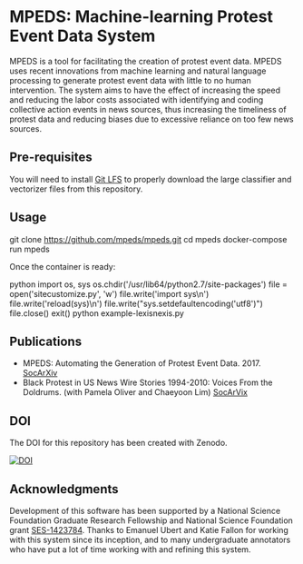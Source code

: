 # MPEDS: Machine-learning Protest Event Data System 

MPEDS is a tool for facilitating the creation of protest event data. MPEDS uses recent innovations from machine learning and natural language processing to generate protest event data with little to no human intervention. The system aims to have the effect of increasing the speed and reducing the labor costs associated with identifying and coding collective action events in news sources, thus increasing the timeliness of protest data and reducing biases due to excessive reliance on too few news sources.

## Pre-requisites

You will need to install [Git LFS](https://github.com/git-lfs/git-lfs/wiki/Installation) to properly download the large classifier and vectorizer files from this repository. 

## Usage

git clone https://github.com/mpeds/mpeds.git
cd mpeds
docker-compose run mpeds

Once the container is ready:

python
import os, sys
os.chdir('/usr/lib64/python2.7/site-packages')
file = open('sitecustomize.py', 'w') 
file.write('import sys\n')
file.write('reload(sys)\n')
file.write("sys.setdefaultencoding('utf8')")
file.close()
exit()
python example-lexisnexis.py

## Publications

- MPEDS: Automating the Generation of Protest Event Data. 2017. [SocArXiv](https://osf.io/preprints/socarxiv/xuqmv)
- Black Protest in US News Wire Stories 1994-2010: Voices From the Doldrums. (with Pamela Oliver and Chaeyoon Lim) [SocArVix](https://osf.io/preprints/socarxiv/nw78x)

## DOI

The DOI for this repository has been created with Zenodo.

[![DOI](https://zenodo.org/badge/90372885.svg)](https://zenodo.org/badge/latestdoi/90372885)

## Acknowledgments

Development of this software has been supported by a National Science Foundation Graduate Research Fellowship and National Science Foundation grant [SES-1423784](http://www.nsf.gov/awardsearch/showAward?AWD_ID=1423784). Thanks to Emanuel Ubert and Katie Fallon for working with this system since its inception, and to many undergraduate annotators who have put a lot of time working with and refining this system.
